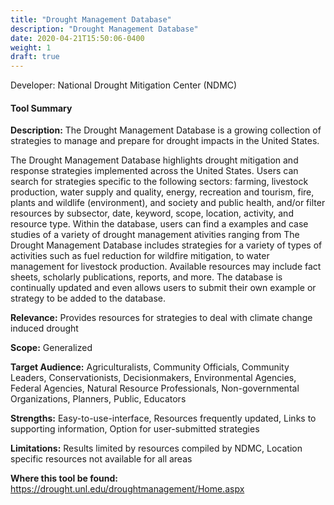 ```yaml
---
title: "Drought Management Database"
description: "Drought Management Database"
date: 2020-04-21T15:50:06-0400
weight: 1
draft: true
---
```

Developer: National Drought Mitigation Center (NDMC)

#### Tool Summary
**Description:** The Drought Management Database is a growing collection of strategies to manage and prepare for drought impacts in the United States. 

The Drought Management Database highlights drought mitigation and response strategies implemented across the United States. Users can search for strategies specific to the following sectors: farming, livestock production, water supply and quality, energy, recreation and tourism, fire, plants and wildlife (environment), and society and public health, and/or filter resources by subsector, date, keyword, scope, location, activity, and resource type. Within the database, users can find a examples and case studies of a variety of drought management ativities ranging from The Drought Management Database includes strategies for a variety of types of activities such as fuel reduction for wildfire mitigation, to water management for livestock production. Available resources may include fact sheets, scholarly publications, reports, and more. The database is continually updated and even allows users to submit their own example or strategy to be added to the database.

**Relevance:** Provides resources for strategies to deal with climate change induced drought

**Scope:** Generalized

**Target Audience:** Agriculturalists, Community Officials, Community Leaders, Conservationists, Decisionmakers, Environmental Agencies, Federal Agencies, Natural Resource Professionals, Non-governmental Organizations, Planners, Public, Educators

**Strengths:** Easy-to-use-interface, Resources frequently updated, Links to supporting information, Option for user-submitted strategies

**Limitations:** Results limited by resources compiled by NDMC, Location specific resources not available for all areas

**Where this tool be found:** https://drought.unl.edu/droughtmanagement/Home.aspx
